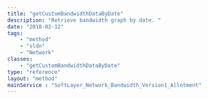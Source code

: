 ```yaml
---
title: "getCustomBandwidthDataByDate"
description: "Retrieve bandwidth graph by date. "
date: "2018-02-12"
tags:
    - "method"
    - "sldn"
    - "Network"
classes:
    - "getCustomBandwidthDataByDate"
type: "reference"
layout: "method"
mainService : "SoftLayer_Network_Bandwidth_Version1_Allotment"
---
```

